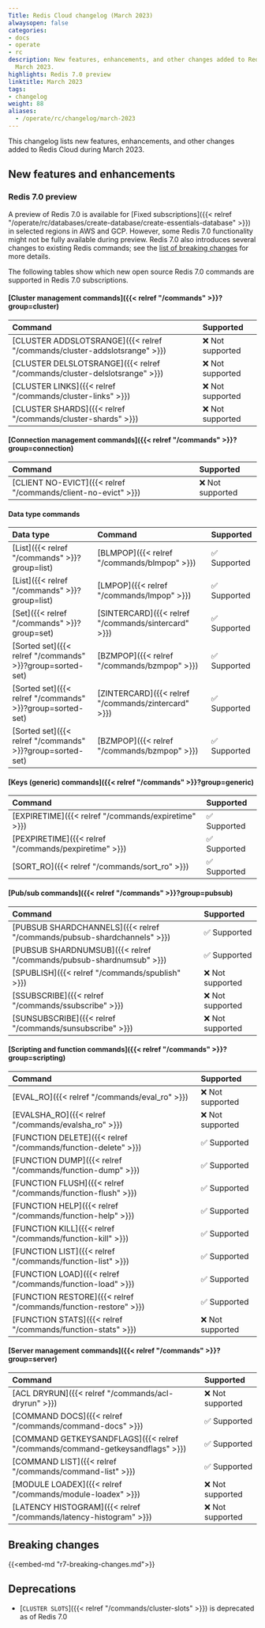 ```yaml
---
Title: Redis Cloud changelog (March 2023)
alwaysopen: false
categories:
- docs
- operate
- rc
description: New features, enhancements, and other changes added to Redis Cloud during
  March 2023.
highlights: Redis 7.0 preview
linktitle: March 2023
tags:
- changelog
weight: 88
aliases:
  - /operate/rc/changelog/march-2023
---
```


This changelog lists new features, enhancements, and other changes added to Redis Cloud during March 2023.

## New features and enhancements

### Redis 7.0 preview

A preview of Redis 7.0 is available for [Fixed subscriptions]({{< relref "/operate/rc/databases/create-database/create-essentials-database" >}}) in selected regions in AWS and GCP. However, some Redis 7.0 functionality might not be fully available during preview. Redis 7.0 also introduces several changes to existing Redis commands; see the [list of breaking changes](#redis-70-breaking-changes) for more details.

The following tables show which new open source Redis 7.0 commands are supported in Redis 7.0 subscriptions.

#### [Cluster management commands]({{< relref "/commands" >}}?group=cluster)

| <span style="min-width: 10em; display: table-cell">Command</span> | Supported |
|:--------|:----------|
| [CLUSTER ADDSLOTSRANGE]({{< relref "/commands/cluster-addslotsrange" >}}) | <span title="Not supported">&#x274c; Not supported</span> |
| [CLUSTER DELSLOTSRANGE]({{< relref "/commands/cluster-delslotsrange" >}}) | <span title="Not supported">&#x274c; Not supported</span> |
| [CLUSTER LINKS]({{< relref "/commands/cluster-links" >}}) | <span title="Not supported">&#x274c; Not supported</span> |
| [CLUSTER SHARDS]({{< relref "/commands/cluster-shards" >}}) | <span title="Not supported">&#x274c; Not supported</span> |

#### [Connection management commands]({{< relref "/commands" >}}?group=connection)

| <span style="min-width: 10em; display: table-cell">Command</span> | Supported |
|:--------|:----------|
| [CLIENT NO-EVICT]({{< relref "/commands/client-no-evict" >}}) | <span title="Not supported">&#x274c; Not supported</span> |

#### Data type commands

| Data type | Command | Supported |
|:----------|:--------|:----------|
| [List]({{< relref "/commands" >}}?group=list) | [BLMPOP]({{< relref "/commands/blmpop" >}}) | <span title="Supported">&#x2705; Supported</span>|
| [List]({{< relref "/commands" >}}?group=list) | [LMPOP]({{< relref "/commands/lmpop" >}}) | <span title="Supported">&#x2705; Supported</span>|
| [Set]({{< relref "/commands" >}}?group=set) | [SINTERCARD]({{< relref "/commands/sintercard" >}}) | <span title="Supported">&#x2705; Supported</span>|
| [Sorted set]({{< relref "/commands" >}}?group=sorted-set) | [BZMPOP]({{< relref "/commands/bzmpop" >}}) | <span title="Supported">&#x2705; Supported</span>|
| [Sorted set]({{< relref "/commands" >}}?group=sorted-set) | [ZINTERCARD]({{< relref "/commands/zintercard" >}}) | <span title="Supported">&#x2705; Supported</span>|
| [Sorted set]({{< relref "/commands" >}}?group=sorted-set) | [BZMPOP]({{< relref "/commands/bzmpop" >}}) | <span title="Supported">&#x2705; Supported</span>|

#### [Keys (generic) commands]({{< relref "/commands" >}}?group=generic)

| <span style="min-width: 10em; display: table-cell">Command</span> | Supported |
|:--------|:----------|
| [EXPIRETIME]({{< relref "/commands/expiretime" >}}) | <span title="Supported">&#x2705; Supported</span>|
| [PEXPIRETIME]({{< relref "/commands/pexpiretime" >}}) | <span title="Supported">&#x2705; Supported</span>|
| [SORT_RO]({{< relref "/commands/sort_ro" >}}) | <span title="Supported">&#x2705; Supported</span>|

#### [Pub/sub commands]({{< relref "/commands" >}}?group=pubsub)

| <span style="min-width: 10em; display: table-cell">Command</span> | Supported |
|:--------|:----------|
| [PUBSUB SHARDCHANNELS]({{< relref "/commands/pubsub-shardchannels" >}}) | <span title="Supported">&#x2705; Supported</span>|
| [PUBSUB SHARDNUMSUB]({{< relref "/commands/pubsub-shardnumsub" >}}) | <span title="Supported">&#x2705; Supported</span>|
| [SPUBLISH]({{< relref "/commands/spublish" >}}) | <span title="Not supported">&#x274c; Not supported</span> |
| [SSUBSCRIBE]({{< relref "/commands/ssubscribe" >}}) | <span title="Not supported">&#x274c; Not supported</span> |
| [SUNSUBSCRIBE]({{< relref "/commands/sunsubscribe" >}}) | <span title="Not supported">&#x274c; Not supported</span> |

#### [Scripting and function commands]({{< relref "/commands" >}}?group=scripting)

| <span style="min-width: 10em; display: table-cell">Command</span> | Supported |
|:--------|:----------|
| [EVAL_RO]({{< relref "/commands/eval_ro" >}}) | <span title="Not supported">&#x274c; Not supported</span> |
| [EVALSHA_RO]({{< relref "/commands/evalsha_ro" >}}) | <span title="Not supported">&#x274c; Not supported</span> |
| [FUNCTION DELETE]({{< relref "/commands/function-delete" >}}) | <span title="Supported">&#x2705; Supported</span>|
| [FUNCTION DUMP]({{< relref "/commands/function-dump" >}}) | <span title="Supported">&#x2705; Supported</span>|
| [FUNCTION FLUSH]({{< relref "/commands/function-flush" >}}) | <span title="Supported">&#x2705; Supported</span>|
| [FUNCTION HELP]({{< relref "/commands/function-help" >}}) | <span title="Supported">&#x2705; Supported</span>|
| [FUNCTION KILL]({{< relref "/commands/function-kill" >}}) | <span title="Supported">&#x2705; Supported</span>|
| [FUNCTION LIST]({{< relref "/commands/function-list" >}}) | <span title="Supported">&#x2705; Supported</span>|
| [FUNCTION LOAD]({{< relref "/commands/function-load" >}}) | <span title="Supported">&#x2705; Supported</span>|
| [FUNCTION RESTORE]({{< relref "/commands/function-restore" >}}) | <span title="Supported">&#x2705; Supported</span>|
| [FUNCTION STATS]({{< relref "/commands/function-stats" >}}) | <span title="Not supported">&#x274c; Not supported</span> |

#### [Server management commands]({{< relref "/commands" >}}?group=server)

| <span style="min-width: 10em; display: table-cell">Command</span> | Supported |
|:--------|:----------|
| [ACL DRYRUN]({{< relref "/commands/acl-dryrun" >}}) | <span title="Not supported">&#x274c; Not supported</span> |
| [COMMAND DOCS]({{< relref "/commands/command-docs" >}}) | <span title="Supported">&#x2705; Supported</span>|
| [COMMAND GETKEYSANDFLAGS]({{< relref "/commands/command-getkeysandflags" >}}) | <span title="Supported">&#x2705; Supported</span>|
| [COMMAND LIST]({{< relref "/commands/command-list" >}}) | <span title="Supported">&#x2705; Supported</span>|
| [MODULE LOADEX]({{< relref "/commands/module-loadex" >}}) | <span title="Not supported">&#x274c; Not supported</span> |
| [LATENCY HISTOGRAM]({{< relref "/commands/latency-histogram" >}}) | <span title="Not supported">&#x274c; Not supported</span> |

## Breaking changes

{{<embed-md "r7-breaking-changes.md">}}

## Deprecations

- [`CLUSTER SLOTS`]({{< relref "/commands/cluster-slots" >}}) is deprecated as of Redis 7.0
